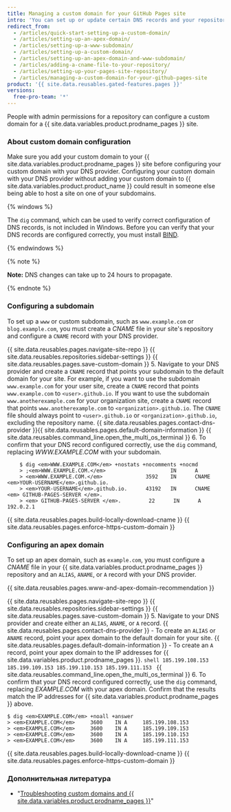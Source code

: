 ```yaml
---
title: Managing a custom domain for your GitHub Pages site
intro: 'You can set up or update certain DNS records and your repository settings to point the default domain for your {{ site.data.variables.product.prodname_pages }} site to a custom domain.'
redirect_from:
  - /articles/quick-start-setting-up-a-custom-domain/
  - /articles/setting-up-an-apex-domain/
  - /articles/setting-up-a-www-subdomain/
  - /articles/setting-up-a-custom-domain/
  - /articles/setting-up-an-apex-domain-and-www-subdomain/
  - /articles/adding-a-cname-file-to-your-repository/
  - /articles/setting-up-your-pages-site-repository/
  - /articles/managing-a-custom-domain-for-your-github-pages-site
product: '{{ site.data.reusables.gated-features.pages }}'
versions:
  free-pro-team: '*'
---
```


People with admin permissions for a repository can configure a custom domain for a {{ site.data.variables.product.prodname_pages }} site.

### About custom domain configuration

Make sure you add your custom domain to your {{ site.data.variables.product.prodname_pages }} site before configuring your custom domain with your DNS provider. Configuring your custom domain with your DNS provider without adding your custom domain to {{ site.data.variables.product.product_name }} could result in someone else being able to host a site on one of your subdomains.

{% windows %}

The `dig` command, which can be used to verify correct configuration of DNS records, is not included in Windows. Before you can verify that your DNS records are configured correctly, you must install [BIND](https://www.isc.org/bind/).

{% endwindows %}

{% note %}

**Note:** DNS changes can take up to 24 hours to propagate.

{% endnote %}

### Configuring a subdomain

To set up a `www` or custom subdomain, such as `www.example.com` or `blog.example.com`, you must create a _CNAME_ file in your site's repository and configure a `CNAME` record with your DNS provider.

{{ site.data.reusables.pages.navigate-site-repo }}
{{ site.data.reusables.repositories.sidebar-settings }}
{{ site.data.reusables.pages.save-custom-domain }}
5. Navigate to your DNS provider and create a `CNAME` record that points your subdomain to the default domain for your site. For example, if you want to use the subdomain `www.example.com` for your user site, create a `CNAME` record that points `www.example.com` to `<user>.github.io`. If you want to use the subdomain `www.anotherexample.com` for your organization site, create a `CNAME` record that points `www.anotherexample.com` to `<organization>.github.io`. The `CNAME` file should always point to `<user>.github.io` or `<organization>.github.io`, excluding the repository name. {{ site.data.reusables.pages.contact-dns-provider }}{{ site.data.reusables.pages.default-domain-information }}
{{ site.data.reusables.command_line.open_the_multi_os_terminal }}
6. To confirm that your DNS record configured correctly, use the `dig` command, replacing _WWW.EXAMPLE.COM_ with your subdomain.
```shell
    $ dig <em>WWW.EXAMPLE.COM</em> +nostats +nocomments +nocmd
    > ;<em>WWW.EXAMPLE.COM.</em>                     IN      A
    > <em>WWW.EXAMPLE.COM.</em>              3592    IN      CNAME   <em>YOUR-USERNAME</em>.github.io.
    > <em>YOUR-USERNAME</em>.github.io.      43192   IN      CNAME   <em> GITHUB-PAGES-SERVER </em>.
    > <em> GITHUB-PAGES-SERVER </em>.         22      IN      A       192.0.2.1
```
{{ site.data.reusables.pages.build-locally-download-cname }}
{{ site.data.reusables.pages.enforce-https-custom-domain }}

### Configuring an apex domain

To set up an apex domain, such as `example.com`, you must configure a _CNAME_ file  in your {{ site.data.variables.product.prodname_pages }} repository and an `ALIAS`, `ANAME`, or `A` record with your DNS provider.

{{ site.data.reusables.pages.www-and-apex-domain-recommendation }}

{{ site.data.reusables.pages.navigate-site-repo }}
{{ site.data.reusables.repositories.sidebar-settings }}
{{ site.data.reusables.pages.save-custom-domain }}
5. Navigate to your DNS provider and create either an `ALIAS`, `ANAME`, or `A` record. {{ site.data.reusables.pages.contact-dns-provider }}
    - To create an `ALIAS` or `ANAME` record, point your apex domain to the default domain for your site. {{ site.data.reusables.pages.default-domain-information }}
    - To create an `A` record, point your apex domain to the IP addresses for {{ site.data.variables.product.prodname_pages }}.
      ```shell
      185.199.108.153
      185.199.109.153
      185.199.110.153
      185.199.111.153
      ```
{{ site.data.reusables.command_line.open_the_multi_os_terminal }}
6. To confirm that your DNS record configured correctly, use the `dig` command, replacing _EXAMPLE.COM_ with your apex domain. Confirm that the results match the IP addresses for {{ site.data.variables.product.prodname_pages }} above.
  ```shell
  $ dig <em>EXAMPLE.COM</em> +noall +answer
  > <em>EXAMPLE.COM</em>     3600    IN A     185.199.108.153
  > <em>EXAMPLE.COM</em>     3600    IN A     185.199.109.153
  > <em>EXAMPLE.COM</em>     3600    IN A     185.199.110.153
  > <em>EXAMPLE.COM</em>     3600    IN A     185.199.111.153
  ```
{{ site.data.reusables.pages.build-locally-download-cname }}
{{ site.data.reusables.pages.enforce-https-custom-domain }}

### Дополнительная литература

- "[Troubleshooting custom domains and {{ site.data.variables.product.prodname_pages }}](/articles/troubleshooting-custom-domains-and-github-pages)"
